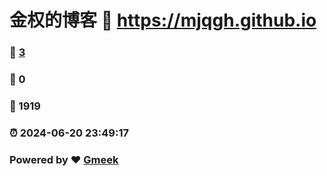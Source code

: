 # 金权的博客 :link: https://mjqgh.github.io 
### :page_facing_up: [3](https://mjqgh.github.io/tag.html) 
### :speech_balloon: 0 
### :hibiscus: 1919 
### :alarm_clock: 2024-06-20 23:49:17 
### Powered by :heart: [Gmeek](https://github.com/Meekdai/Gmeek)
